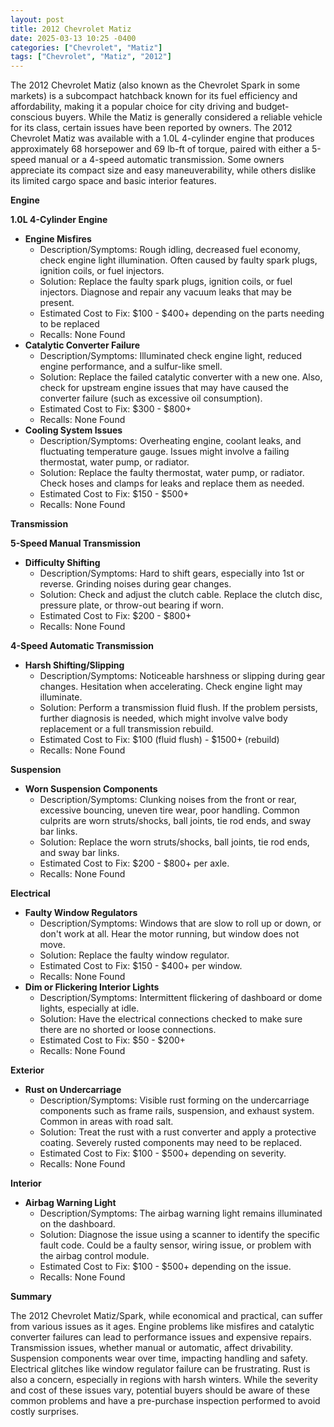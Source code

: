 ```yaml
---
layout: post
title: 2012 Chevrolet Matiz
date: 2025-03-13 10:25 -0400
categories: ["Chevrolet", "Matiz"]
tags: ["Chevrolet", "Matiz", "2012"]
---
```

The 2012 Chevrolet Matiz (also known as the Chevrolet Spark in some markets) is a subcompact hatchback known for its fuel efficiency and affordability, making it a popular choice for city driving and budget-conscious buyers. While the Matiz is generally considered a reliable vehicle for its class, certain issues have been reported by owners. The 2012 Chevrolet Matiz was available with a 1.0L 4-cylinder engine that produces approximately 68 horsepower and 69 lb-ft of torque, paired with either a 5-speed manual or a 4-speed automatic transmission. Some owners appreciate its compact size and easy maneuverability, while others dislike its limited cargo space and basic interior features.

**Engine**

**1.0L 4-Cylinder Engine**
* **Engine Misfires**
    * Description/Symptoms: Rough idling, decreased fuel economy, check engine light illumination. Often caused by faulty spark plugs, ignition coils, or fuel injectors.
    * Solution: Replace the faulty spark plugs, ignition coils, or fuel injectors. Diagnose and repair any vacuum leaks that may be present.
    * Estimated Cost to Fix: $100 - $400+ depending on the parts needing to be replaced
    * Recalls: None Found
* **Catalytic Converter Failure**
    * Description/Symptoms: Illuminated check engine light, reduced engine performance, and a sulfur-like smell.
    * Solution: Replace the failed catalytic converter with a new one. Also, check for upstream engine issues that may have caused the converter failure (such as excessive oil consumption).
    * Estimated Cost to Fix: $300 - $800+
    * Recalls: None Found
* **Cooling System Issues**
    * Description/Symptoms: Overheating engine, coolant leaks, and fluctuating temperature gauge. Issues might involve a failing thermostat, water pump, or radiator.
    * Solution: Replace the faulty thermostat, water pump, or radiator. Check hoses and clamps for leaks and replace them as needed.
    * Estimated Cost to Fix: $150 - $500+
    * Recalls: None Found

**Transmission**

**5-Speed Manual Transmission**
* **Difficulty Shifting**
    * Description/Symptoms: Hard to shift gears, especially into 1st or reverse. Grinding noises during gear changes.
    * Solution: Check and adjust the clutch cable. Replace the clutch disc, pressure plate, or throw-out bearing if worn.
    * Estimated Cost to Fix: $200 - $800+
    * Recalls: None Found

**4-Speed Automatic Transmission**
* **Harsh Shifting/Slipping**
    * Description/Symptoms: Noticeable harshness or slipping during gear changes. Hesitation when accelerating. Check engine light may illuminate.
    * Solution: Perform a transmission fluid flush. If the problem persists, further diagnosis is needed, which might involve valve body replacement or a full transmission rebuild.
    * Estimated Cost to Fix: $100 (fluid flush) - $1500+ (rebuild)
    * Recalls: None Found

**Suspension**

* **Worn Suspension Components**
    * Description/Symptoms: Clunking noises from the front or rear, excessive bouncing, uneven tire wear, poor handling. Common culprits are worn struts/shocks, ball joints, tie rod ends, and sway bar links.
    * Solution: Replace the worn struts/shocks, ball joints, tie rod ends, and sway bar links.
    * Estimated Cost to Fix: $200 - $800+ per axle.
    * Recalls: None Found

**Electrical**

* **Faulty Window Regulators**
    * Description/Symptoms: Windows that are slow to roll up or down, or don't work at all. Hear the motor running, but window does not move.
    * Solution: Replace the faulty window regulator.
    * Estimated Cost to Fix: $150 - $400+ per window.
    * Recalls: None Found
* **Dim or Flickering Interior Lights**
    * Description/Symptoms: Intermittent flickering of dashboard or dome lights, especially at idle.
    * Solution: Have the electrical connections checked to make sure there are no shorted or loose connections.
    * Estimated Cost to Fix: $50 - $200+
    * Recalls: None Found

**Exterior**

* **Rust on Undercarriage**
    * Description/Symptoms: Visible rust forming on the undercarriage components such as frame rails, suspension, and exhaust system. Common in areas with road salt.
    * Solution: Treat the rust with a rust converter and apply a protective coating. Severely rusted components may need to be replaced.
    * Estimated Cost to Fix: $100 - $500+ depending on severity.
    * Recalls: None Found

**Interior**

* **Airbag Warning Light**
    * Description/Symptoms: The airbag warning light remains illuminated on the dashboard.
    * Solution: Diagnose the issue using a scanner to identify the specific fault code. Could be a faulty sensor, wiring issue, or problem with the airbag control module.
    * Estimated Cost to Fix: $100 - $500+ depending on the issue.
    * Recalls: None Found

**Summary**

The 2012 Chevrolet Matiz/Spark, while economical and practical, can suffer from various issues as it ages. Engine problems like misfires and catalytic converter failures can lead to performance issues and expensive repairs. Transmission issues, whether manual or automatic, affect drivability. Suspension components wear over time, impacting handling and safety. Electrical glitches like window regulator failure can be frustrating. Rust is also a concern, especially in regions with harsh winters. While the severity and cost of these issues vary, potential buyers should be aware of these common problems and have a pre-purchase inspection performed to avoid costly surprises.


